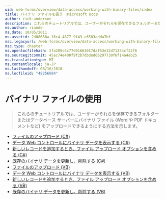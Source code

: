 ```yaml
---
uid: web-forms/overview/data-access/working-with-binary-files/index
title: バイナリ ファイルを扱う |Microsoft Docs
author: rick-anderson
description: これらのチュートリアルでは、ユーザーがそれらを保存できるフォルダーまたはデータベース サーバーにバイナリ ファイル (Word や PDF ドキュメントなど) をアップロードできるようにする方法を示します。
ms.author: riande
ms.date: 10/05/2011
ms.assetid: 2d08658a-16c4-4877-9f43-c6503adda7bf
msc.legacyurl: /web-forms/overview/data-access/working-with-binary-files
msc.type: chapter
ms.openlocfilehash: 2fa205c4c77d01661017daf53e12d71234cf22f6
ms.sourcegitcommit: 45ac74e400f9f2b7dbded66297730f6f14a4eb25
ms.translationtype: MT
ms.contentlocale: ja-JP
ms.lasthandoff: 08/16/2018
ms.locfileid: "48256084"
---
```

<a name="working-with-binary-files"></a>バイナリ ファイルの使用
====================
> これらのチュートリアルでは、ユーザーがそれらを保存できるフォルダーまたはデータベース サーバーにバイナリ ファイル (Word や PDF ドキュメントなど) をアップロードできるようにする方法を示します。


- [ファイルのアップロード (C#)](uploading-files-cs.md)
- [データ Web コントロールにバイナリ データを表示する (C#)](displaying-binary-data-in-the-data-web-controls-cs.md)
- [新しいレコードを追加するとき、ファイル アップロード オプションを含める (C#)](including-a-file-upload-option-when-adding-a-new-record-cs.md)
- [既存のバイナリ データを更新し、削除する (C#)](updating-and-deleting-existing-binary-data-cs.md)
- [ファイルのアップロード (VB)](uploading-files-vb.md)
- [データ Web コントロールにバイナリ データを表示する (VB)](displaying-binary-data-in-the-data-web-controls-vb.md)
- [新しいレコードを追加するとき、ファイル アップロード オプションを含める (VB)](including-a-file-upload-option-when-adding-a-new-record-vb.md)
- [既存のバイナリ データを更新し、削除する (VB)](updating-and-deleting-existing-binary-data-vb.md)
